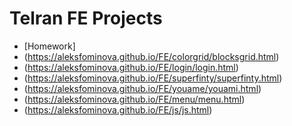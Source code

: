 # Telran FE Projects

- [Homework]
- (https://aleksfominova.github.io/FE/colorgrid/blocksgrid.html)
- (https://aleksfominova.github.io/FE/login/login.html)
- (https://aleksfominova.github.io/FE/superfinty/superfinty.html)
- (https://aleksfominova.github.io/FE/youame/youami.html)
- (https://aleksfominova.github.io/FE/menu/menu.html)
- (https://aleksfominova.github.io/FE/js/js.html)
